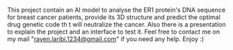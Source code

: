 This project contain an AI model to analyse the ER1 protein's DNA sequence for breast cancer patients, provide its 3D structure and predict the optimal drug genetic code th  t  will neutralize the cancer.
Also there is a presentation to explain the project and an interface to test it.
Feel free to contact me on my mail "rayen.laribi.1234@gmail.com" if you need any help.
Enjoy :)
